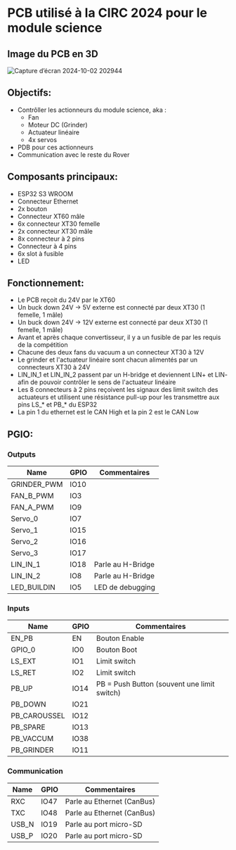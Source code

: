 # PCB utilisé à la CIRC 2024 pour le module science

## Image du PCB en 3D
![Capture d’écran 2024-10-02 202944](https://github.com/user-attachments/assets/ce90d959-b31d-4fa0-b12b-c73057f1c64c)

## Objectifs:
* Contrôller les actionneurs du module science, aka :
  * Fan
  * Moteur DC (Grinder)
  * Actuateur linéaire
  * 4x servos
* PDB pour ces actionneurs
* Communication avec le reste du Rover

## Composants principaux:
* ESP32 S3 WROOM
* Connecteur Ethernet
* 2x bouton
* Connecteur XT60 mâle
* 6x connecteur XT30 femelle
* 2x connecteur XT30 mâle
* 8x connecteur à 2 pins 
* Connecteur à 4 pins
* 6x slot à fusible
* LED

## Fonctionnement:
* Le PCB reçoit du 24V par le XT60
* Un buck down 24V -> 5V externe est connecté par deux XT30 (1 femelle, 1 mâle)
* Un buck down 24V -> 12V externe est connecté par deux XT30 (1 femelle, 1 mâle)
* Avant et après chaque convertisseur, il y a un fusible de par les requis de la compétition
* Chacune des deux fans du vacuum a un connecteur XT30 à 12V
* Le grinder et l'actuateur linéaire sont chacun alimentés par un connecteurs XT30 à 24V
* LIN_IN_1 et LIN_IN_2 passent par un H-bridge et deviennent LIN+ et LIN- afin de pouvoir contrôler le sens de l'actuateur linéaire
* Les 8 connecteurs à 2 pins reçoivent les signaux des limit switch des actuateurs et utilisent une résistance pull-up pour les transmettre aux pins LS_* et PB_* du ESP32
* La pin 1 du ethernet est le CAN High et la pin 2 est le CAN Low

## PGIO:
### Outputs

| Name        | GPIO | Commentaires      |
| ----------- | ---- | ----------------- |
| GRINDER_PWM | IO10 |                   |
| FAN_B_PWM   | IO3  |                   |
| FAN_A_PWM   | IO9  |                   |
| Servo_0     | IO7  |                   |
| Servo_1     | IO15 |                   |
| Servo_2     | IO16 |                   |
| Servo_3     | IO17 |                   |
| LIN_IN_1    | IO18 | Parle au H-Bridge |
| LIN_IN_2    | IO8  | Parle au H-Bridge |
| LED_BUILDIN | IO5  | LED de debugging  |

### Inputs

| Name         | GPIO | Commentaires                                |
| ------------ | ---- | ------------------------------------------- |
| EN_PB        | EN   | Bouton Enable                               |
| GPIO_0       | IO0  | Bouton Boot                                 |
| LS_EXT       | IO1  | Limit switch                                |
| LS_RET       | IO2  | Limit switch                                |
| PB_UP        | IO14 | PB = Push Button (souvent une limit switch) |
| PB_DOWN      | IO21 |                                             |
| PB_CAROUSSEL | IO12 |                                             |
| PB_SPARE     | IO13 |                                             |
| PB_VACCUM    | IO38 |                                             |
| PB_GRINDER   | IO11 |                                             |

### Communication

| Name         | GPIO |Commentaires                |
|--------------|------|----------------------------|
| RXC          | IO47 | Parle au Ethernet (CanBus) |
| TXC          | IO48 | Parle au Ethernet (CanBus) |
| USB_N        | IO19 | Parle au port micro-SD     |
| USB_P        | IO20 | Parle au port micro-SD     |

